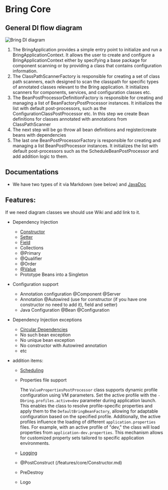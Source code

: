 # Bring Core

## General DI flow diagram

![Bring DI diagram](https://github.com/YevgenDemoTestOrganization/bring/assets/73576438/0e8d074a-3d49-4099-bf8e-68b029056cce)

1. The BringApplication provides a simple entry point to initialize and run a BringApplicationContext.
   It allows the user to create and configure a BringApplicationContext either by specifying a base package for component scanning or by providing a class that contains configuration information.
2. The ClassPathScannerFactory is responsible for creating a set of class path scanners, each designed to scan the classpath for specific types of annotated classes relevant to the Bring application. It initializes scanners for components, services, and configuration classes etc.
3. The BeanPostProcessorDefinitionFactory is responsible for creating and managing a list of BeanFactoryPostProcessor instances. It initializes the list with default post-processors, such as the ConfigurationClassPostProcessor etc. In this step we create Bean definitions for classes annotated with annotations from ClassPathScanner
4. The next step will be go throw all bean definitions and register/create beans with dependencies
5. The last one BeanPostProcessorFactory is responsible for creating and managing a list BeanPostProcessor instances. 
It initializes the list with default post-processors such as the ScheduleBeanPostProcessor and add addition logic to them.

## Documentations

- We have two types of it via Markdown (see below) and [JavaDoc](https://yevgendemotestorganization.github.io/bring-core-javadoc/)


## Features:

If we need diagram classes we should use Wiki and add link to it.

 - Dependency Injection
   - [Constructor](core/Constructor.md)
   - [Setter](core/Setter.md)
   - [Field](core/Field.md)
   - Collections
   - @Primary
   - @Qualifier
   - @Order
   - [@Value](core/Value.md)
   - Prototype Beans into a Singleton


 - Configuration support
   - Annotation configuration @Component @Server
   - Annotation @Autowired (use for constructor (if you have one constructor no need to add it), field and setter)
   - Java Configuration @Bean @Configuration


- Dependency Injection exceptions
  - [Circular Dependencies](core/CircularDependencies.md)
  - No such bean exception
  - No unique bean exception
  - No constructor with Autowired annotation
  - etc


- addition items:
  - [Scheduling](core/Scheduling.md)
  - Properties file support 

    
    The `ValuePropertiesPostProcessor` class supports dynamic profile configuration using VM parameters. 
    Set the active profile with the `-Dbring.profiles.active=dev` parameter during application launch. 
    This enables the class to resolve profile-specific properties and apply them to the `DefaultBringBeanFactory`, allowing for adaptable configuration based on the specified profile. 
    Additionally, the active profiles influence the loading of different `application.properties` files. 
    For example, with an active profile of "dev," the class will load properties from `application-dev.properties`. This mechanism allows for customized property sets tailored to specific application environments.


  - [Logging](/features/core/Logging.md)
  - @PostConstruct (/features/core/Constructor.md)
  - PreDestroy
  - Logo